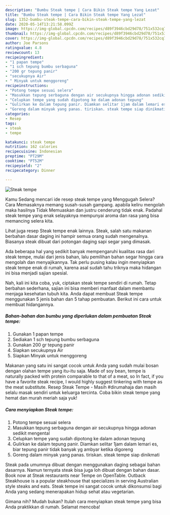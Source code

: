 ```yaml
---
description: "Bumbu Steak tempe | Cara Bikin Steak tempe Yang Lezat"
title: "Bumbu Steak tempe | Cara Bikin Steak tempe Yang Lezat"
slug: 1352-bumbu-steak-tempe-cara-bikin-steak-tempe-yang-lezat
date: 2020-05-14T13:21:58.099Z
image: https://img-global.cpcdn.com/recipes/d89f3946cbd29d78/751x532cq70/steak-tempe-foto-resep-utama.jpg
thumbnail: https://img-global.cpcdn.com/recipes/d89f3946cbd29d78/751x532cq70/steak-tempe-foto-resep-utama.jpg
cover: https://img-global.cpcdn.com/recipes/d89f3946cbd29d78/751x532cq70/steak-tempe-foto-resep-utama.jpg
author: Joe Parsons
ratingvalue: 4.8
reviewcount: 13
recipeingredient:
- "1 papan tempe"
- "1 sch tepung bumbu serbaguna"
- "200 gr tepung panir"
- "secukupnya Air"
- " Minyak untuk menggoreng"
recipeinstructions:
- "Potong tempe sesuai selera"
- "Masukkan tepung serbaguna dengan air secukupnya hingga adonan sedikit mengental"
- "Celupkan tempe yang sudah dipotong ke dalam adonan tepung"
- "Gulirkan ke dalam tepung panir. Diamkan selitar 1jam dalam lemari es, biar tepung panir tidak banyak yg ambyar ketika digoreng"
- "Goreng dalam minyak yang panas. tiriskan. steak tempe siap dinikmati"
categories:
- Resep
tags:
- steak
- tempe

katakunci: steak tempe 
nutrition: 162 calories
recipecuisine: Indonesian
preptime: "PT29M"
cooktime: "PT52M"
recipeyield: "2"
recipecategory: Dinner

---
```



![Steak tempe](https://img-global.cpcdn.com/recipes/d89f3946cbd29d78/751x532cq70/steak-tempe-foto-resep-utama.jpg)

Kamu Sedang mencari ide resep steak tempe yang Menggugah Selera? Cara Memasaknya memang susah-susah gampang. apabila keliru mengolah maka hasilnya Tidak Memuaskan dan justru cenderung tidak enak. Padahal steak tempe yang enak selayaknya mempunyai aroma dan rasa yang bisa memancing selera kita.

Lihat juga resep Steak tempe enak lainnya. Steak, salah satu makanan berbahan dasar daging ini hampir semua orang sudah mengenalnya. Biasanya steak dibuat dari potongan daging sapi segar yang dimasak.

Ada beberapa hal yang sedikit banyak mempengaruhi kualitas rasa dari steak tempe, mulai dari jenis bahan, lalu pemilihan bahan segar hingga cara mengolah dan menyajikannya. Tak perlu pusing kalau ingin menyiapkan steak tempe enak di rumah, karena asal sudah tahu triknya maka hidangan ini bisa menjadi sajian spesial.


Nah, kali ini kita coba, yuk, ciptakan steak tempe sendiri di rumah. Tetap berbahan sederhana, sajian ini bisa memberi manfaat dalam membantu menjaga kesehatan tubuh kita. Anda dapat membuat Steak tempe menggunakan 5 jenis bahan dan 5 tahap pembuatan. Berikut ini cara untuk membuat hidangannya.

<!--inarticleads1-->

##### Bahan-bahan dan bumbu yang diperlukan dalam pembuatan Steak tempe:

1. Gunakan 1 papan tempe
1. Sediakan 1 sch tepung bumbu serbaguna
1. Gunakan 200 gr tepung panir
1. Siapkan secukupnya Air
1. Siapkan  Minyak untuk menggoreng


Makanan yang satu ini sangat cocok untuk Anda yang sudah mulai bosan dengan olahan tempe yang itu-itu saja. Made of soy bean, tempe is naturally packed with protein comparable to that of a meat, so In fact, if you have a favorite steak recipe, I would highly suggest tinkering with tempe as the meat substitute. Resep Steak Tempe - Masih #dirumahaja dan masih selalu masak sendiri untuk keluarga tercinta. Coba bikin steak tempe yang hemat dan murah meriah saja yuk! 

<!--inarticleads2-->

##### Cara menyiapkan Steak tempe:

1. Potong tempe sesuai selera
1. Masukkan tepung serbaguna dengan air secukupnya hingga adonan sedikit mengental
1. Celupkan tempe yang sudah dipotong ke dalam adonan tepung
1. Gulirkan ke dalam tepung panir. Diamkan selitar 1jam dalam lemari es, biar tepung panir tidak banyak yg ambyar ketika digoreng
1. Goreng dalam minyak yang panas. tiriskan. steak tempe siap dinikmati


Steak pada umumnya dibuat dengan menggunakan daging sebagai bahan dasarnya. Namun ternyata steak bisa juga loh dibuat dengan bahan dasar. Book now at Steak restaurants near Tempe on OpenTable. Outback Steakhouse is a popular steakhouse that specializes in serving Australian style steaks and eats. Steak tempe ini sangat cocok untuk dikonsumsi bagi Anda yang sedang menerapakan hidup sehat atau vegetarian. 

Gimana nih? Mudah bukan? Itulah cara menyiapkan steak tempe yang bisa Anda praktikkan di rumah. Selamat mencoba!
